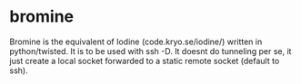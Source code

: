 bromine
=======

Bromine is the equivalent of Iodine (code.kryo.se/iodine/) written in python/twisted. It is to be used with ssh -D. It doesnt do tunneling per se, it just create a local socket forwarded to a static remote socket (default to ssh).
